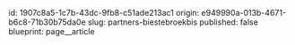 id: 1907c8a5-1c7b-43dc-9fb8-c51ade213ac1
origin: e949990a-013b-4671-b6c8-71b30b75da0e
slug: partners-biestebroekbis
published: false
blueprint: page__article
